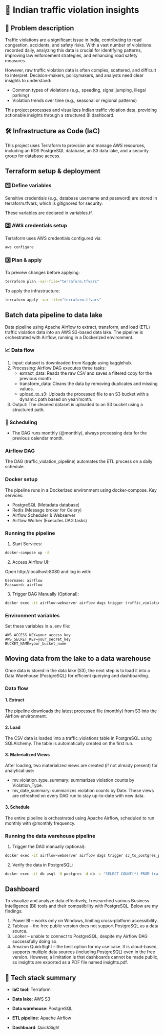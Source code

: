 # 🚦 Indian traffic violation insights

## 🤔 Problem description

Traffic violations are a significant issue in India, contributing to road congestion, accidents, and safety risks. With a vast number of violations recorded daily, analyzing this data is crucial for identifying patterns, improving law enforcement strategies, and enhancing road safety measures.

However, raw traffic violation data is often complex, scattered, and difficult to interpret. Decision-makers, policymakers, and analysts need clear insights to understand:
-   Common types of violations (e.g., speeding, signal jumping, illegal parking)
-   Violation trends over time (e.g., seasonal or regional patterns)

This project processes and visualizes Indian traffic violation data, providing actionable insights through a structured BI dashboard.

## 🛠️ Infrastructure as Code (IaC)

This project uses Terraform to provision and manage AWS resources, including an RDS PostgreSQL database, an S3 data lake, and a security group for database access.

## Terraform setup & deployment

### 1️⃣ Define variables

Sensitive credentials (e.g., database username and password) are stored in terraform.tfvars, which is gitignored for security.

These variables are declared in variables.tf.

### 2️⃣ AWS credentials setup

Terraform uses AWS credentials configured via:

```sh
aws configure
```

### 3️⃣ Plan & apply

To preview changes before applying:

```sh
terraform plan -var-file="terraform.tfvars"
```

To apply the infrastructure:
```sh
terraform apply -var-file="terraform.tfvars"
```

## Batch data pipeline to data lake

Data pipeline using Apache Airflow to extract, transform, and load (ETL) traffic violation data into an AWS S3-based data lake. The pipeline is orchestrated with Airflow, running in a Dockerized environment.

### 📈 Data flow

1.	Input: dataset is downloaded from Kaggle using kagglehub.
2.	Processing: Airflow DAG executes three tasks:
    - extract_data: Reads the raw CSV and saves a filtered copy for the previous month
    - transform_data: Cleans the data by removing duplicates and missing values.
    - upload_to_s3: Uploads the processed file to an S3 bucket with a dynamic path based on year/month.
3.	Output: The cleaned dataset is uploaded to an S3 bucket using a structured path.

### 📅 Scheduling

- The DAG runs monthly (@monthly), always processing data for the previous calendar month.

### Airflow DAG

The DAG (traffic_violation_pipeline) automates the ETL process on a daily schedule.

### Docker setup

The pipeline runs in a Dockerized environment using docker-compose. Key services:
-	PostgreSQL (Metadata database)
-   Redis (Message broker for Celery)
-	Airflow Scheduler & Webserver
-	Airflow Worker (Executes DAG tasks)

### Running the pipeline

1.	Start Services:
```sh
docker-compose up -d
```

2.	Access Airflow UI:

Open http://localhost:8080 and log in with:

```
Username: airflow
Password: airflow
```

3.	Trigger DAG Manually (Optional):

```sh
docker exec -it airflow-webserver airflow dags trigger traffic_violation_pipeline
```

### Environment variables

Set these variables in a .env file:

```
AWS_ACCESS_KEY=your_access_key
AWS_SECRET_KEY=your_secret_key
BUCKET_NAME=your_bucket_name
```

## Moving data from the lake to a data warehouse

Once data is stored in the data lake (S3), the next step is to load it into a Data Warehouse (PostgreSQL) for efficient querying and dashboarding.

### Data flow

#### 1. Extract
The pipeline downloads the latest processed file (monthly) from S3 into the Airflow environment.
#### 2. Load 
The CSV data is loaded into a traffic_violations table in PostgreSQL using SQLAlchemy. The table is automatically created on the first run.
#### 3.	Materialized Views
After loading, two materialized views are created (if not already present) for analytical use:
- mv_violation_type_summary: summarizes violation counts by Violation_Type.
- mv_date_summary: summarizes violation counts by Date.
These views are refreshed on every DAG run to stay up-to-date with new data.
#### 3. Schedule
The entire pipeline is orchestrated using Apache Airflow, scheduled to run monthly with @monthly frequency.

### Running the data warehouse pipeline

1. Trigger the DAG manually (optional):

```sh
docker exec -it airflow-webserver airflow dags trigger s3_to_postgres_pipeline
```

2. Verify the data in PostgreSQL:
```sh
docker exec -it db psql -U postgres -d db -c "SELECT COUNT(*) FROM traffic_violations;"
```

## Dashboard

To visualize and analyze data effectively, I researched various Business Intelligence (BI) tools and their compatibility with PostgreSQL. Below are my findings:

1. Power BI – works only on Windows, limiting cross-platform accessibility.
2. Tableau – the free public version does not support PostgreSQL as a data source.
3. Looker – unable to connect to PostgreSQL, despite my Airflow DAG successfully doing so.
4. Amazon QuickSight – the best option for my use case. It is cloud-based, supports multiple data sources (including PostgreSQL) even in the free version. However, a limitation is that dashboards cannot be made public, so insights are exported as a PDF file named insights.pdf.

## 🔧 Tech stack summary

- **IaC tool**: Terraform

- **Data lake**: AWS S3

- **Data warehouse**: PostgreSQL

- **ETL pipeline**: Apache Airflow 

- **Dashboard**: QuickSight